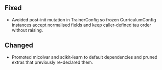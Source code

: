 ﻿## Fixed
- Avoided post-init mutation in TrainerConfig so frozen CurriculumConfig instances accept normalised fields and keep caller-defined tau order without raising.

## Changed
- Promoted mlcolvar and scikit-learn to default dependencies and pruned extras that previously re-declared them.
